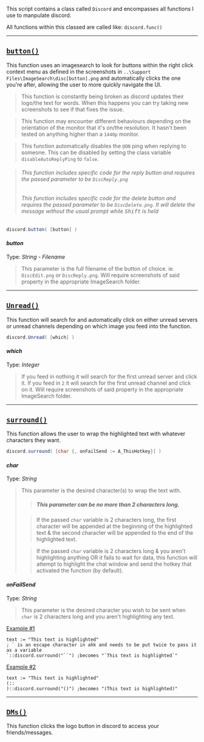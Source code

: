 This script contains a class called `Discord` and encompasses all functions I use to manpulate discord.

All functions within this classed are called like: `discord.func()`
***

## <u>`button()`</u>
This function uses an imagesearch to look for buttons within the right click context menu as defined in the screenshots in `..\Support Files\ImageSearch\disc[button].png` and automatically clicks the one you're after, allowing the user to more quickly navigate the UI.

> This function is constantly being broken as discord updates their logo/the text for words. When this happens you can try taking new screenshots to see if that fixes the issue.

> This function may encounter different behaviours depending on the orientation of the monitor that it's on/the resolution. It hasn't been tested on anything higher than a `1440p` monitor.

> This function automatically disables the `@ON` ping when replying to someone. This can be disabled by setting the class variable `disableAutoReplyPing` to `false`.

> ###### This function includes specific code for the reply button and requires the passed parameter to be `DiscReply.png`
> ###### This function includes specific code for the delete button and requires the passed parameter to be `DiscDelete.png`. It will delete the message without the usual prompt while <kbd>Shift</kbd> is held
```c#
discord.button( [button] )
```
#### *button*
Type: *String - Filename*
> This parameter is the full filename of the button of choice. ie. `DiscEdit.png` or `DiscReply.png`. Will require screenshots of said property in the appropriate ImageSearch folder.

***

## <u>`Unread()`</u>
This function will search for and automatically click on either unread servers or unread channels depending on which image you feed into the function.
```c#
discord.Unread( [which] )
```
#### *which*
Type: *Integer*
> If you feed in nothing it will search for the first unread server and click it. If you feed in `2` it will search for the first unread channel and click on it. Will require screenshots of said property in the appropriate ImageSearch folder.
***

## <u>`surround()`</u>
This function allows the user to wrap the highlighted text with whatever characters they want.
```c#
discord.surround( [char {, onFailSend := A_ThisHotkey}] )
```
#### *char*
Type: *String*
> This parameter is the desired character(s) to wrap the text with.
>> ##### This parameter can be no more than 2 characters long.
>
>> If the passed `char` variable is 2 characters long, the first character will be appended at the beginning of the highlighted text & the second character will be appended to the end of the highlighted text.
>
>> If the passed `char` variable is 2 characters long & you aren't highlighting anything OR it fails to wait for data, this function will attempt to highlight the chat window and send the hotkey that activated the function (by default).

#### *onFailSend*
Type: *String*
> This parameter is the desired character you wish to be sent when `char` is 2 characters long and you aren't highlighting any text.

<u>Example #1</u>
```autoit
text := "This text is highlighted"
; ` is an escape character in ahk and needs to be put twice to pass it as a variable
`::discord.surround("``") ;becomes "`This text is highlighted`"
```
<u>Example #2</u>
```autoit
text := "This text is highlighted"
(::
)::discord.surround("()") ;becomes "(This text is highlighted)"
```
***

## <u>`DMs()`</u>
This function clicks the logo button in discord to access your friends/messages.